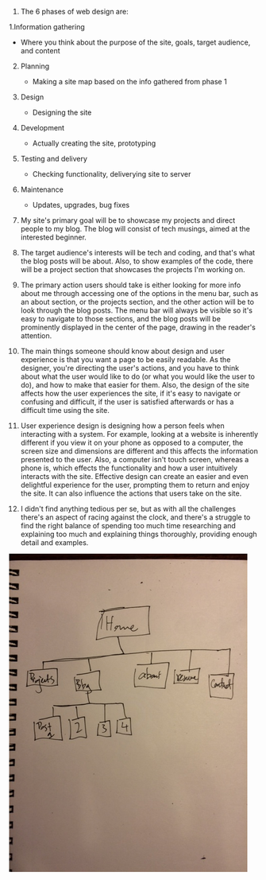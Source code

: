 1. The 6 phases of web design are:

 1.Information gathering
   - Where you think about the purpose of the site, goals, target audience, and content

 2. Planning
    - Making a site map based on the info gathered from phase 1

 3. Design
    - Designing the site

 4. Development
    - Actually creating the site, prototyping

 5. Testing and delivery
    - Checking functionality, deliverying site to server

 6. Maintenance
    - Updates, upgrades, bug fixes

2. My site's primary goal will be to showcase my projects and direct people to my blog. The blog will consist of tech musings, aimed at the interested beginner.

3. The target audience's interests will be tech and coding, and that's what the blog posts will be about. Also, to show examples of the code, there will be a project section that showcases the projects I'm working on.

4. The primary action users should take is either looking for more info about me through accessing one of the options in the menu bar, such as an about section, or the projects section, and the other action will be to look through the blog posts. The menu bar will always be visible so it's easy to navigate to those sections, and the blog posts will be prominently displayed in the center of the page, drawing in the reader's attention.

5. The main things someone should know about design and user experience is that you want a page to be easily readable. As the designer, you're directing the user's actions, and you have to think about what the user would like to do (or what you would like the user to do), and how to make that easier for them. Also, the design of the site affects how the user experiences the site, if it's easy to navigate or confusing and difficult, if the user is satisfied afterwards or has a difficult time using the site.

6. User experience design is designing how a person feels when interacting with a system. For example, looking at a website is inherently different if you view it on your phone as opposed to a computer, the screen size and dimensions are different and this affects the information presented to the user. Also, a computer isn't touch screen, whereas a phone is, which effects the functionality and how a user intuitively interacts with the site. Effective design can create an easier and even delightful experience for the user, prompting them to return and enjoy the site. It can also influence the actions that users take on the site.

7. I didn't find anything tedious per se, but as with all the challenges there's an aspect of racing against the clock, and there's a struggle to find the right balance of spending too much time researching and explaining too much and explaining things thoroughly, providing enough detail and examples.

![Site-map](week-2/imgs/sitemap.JPG)